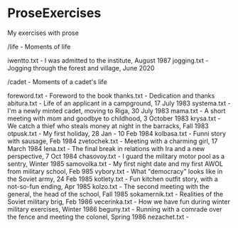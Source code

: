 # ProseExercises
My exercises with prose

/life - Moments of life

  iwentto.txt - I was admitted to the institute, August 1987
  jogging.txt - Jogging through the forest and village, June 2020

/cadet - Moments of a cadet's life

  foreword.txt - Foreword to the book
  thanks.txt - Dedication and thanks
  abitura.txt - Life of an applicant in a campground, 17 July 1983
  systema.txt - I'm a newly minted cadet, moving to Riga, 30 July 1983
  mama.txt - A short meeting with mom and goodbye to childhood, 3 October 1983
  krysa.txt - We catch a thief who steals money at night in the barracks, Fall 1983
  otpusk.txt - My first holiday, 28 Jan - 10 Feb 1984
  kolbasa.txt - Funni story with sausage, Feb 1984
  zvetochek.txt - Meeting with a charming girl, 17 March 1984
  lena.txt - The final break in relations with Ira and a new perspective, 7 Oct 1984
  chasovoy.txt - I guard the military motor pool as a sentry, Winter 1985
  samovolka.txt - My first night date and my first AWOL from military school, Feb 985
  vybory.txt - What "democracy" looks like in the Soviet army, 24 Feb 1985
  kotlety.txt - Fun kitchen outfit story, with a not-so-fun ending, Apr 1985
  kolzo.txt - The second meeting with the general, the head of the school, Fall 1985
  sokamernik.txt - Realities of the Soviet military brig, Feb 1986
  vecerinka.txt - How we have fun during winter military exercises, Winter 1986
  beguny.txt - Running with a comrade over the fence and meeting the colonel, Spring 1986
  nezachet.txt - 

